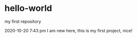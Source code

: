 # hello-world
my first repository

2020-10-20 7:43 pm 
I am new here, this is my first project, nice!
